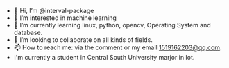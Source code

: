 - 👋 Hi, I’m @interval-package
- 👀 I’m interested in machine learning
- 🌱 I’m currently learning linux, python, opencv, Operating System and database.
- 💞️ I’m looking to collaborate on all kinds of fields.
- 📫 How to reach me: via the comment or my email 1519162203@qq.com.
- I'm currently a student in Central South University marjor in Iot.

<!---
interval-package/interval-package is a ✨ special ✨ repository because its `README.md` (this file) appears on your GitHub profile.
You can click the Preview link to take a look at your changes.
--->
